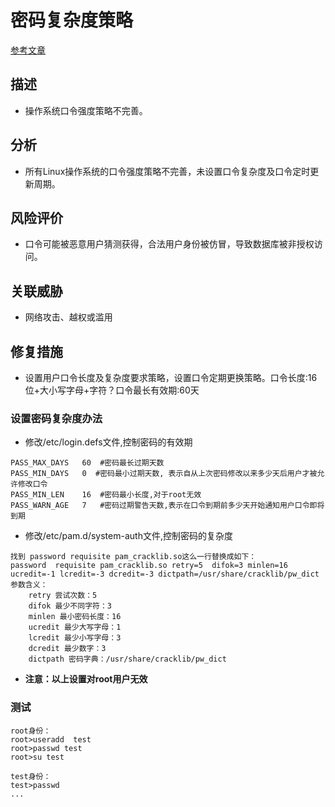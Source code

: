 # 密码复杂度策略
[参考文章](http://blog.51cto.com/hunkz/1630369)

## 描述
- 操作系统口令强度策略不完善。

## 分析
- 所有Linux操作系统的口令强度策略不完善，未设置口令复杂度及口令定时更新周期。

## 风险评价
- 口令可能被恶意用户猜测获得，合法用户身份被仿冒，导致数据库被非授权访问。

## 关联威胁
- 网络攻击、越权或滥用

## 修复措施
- 设置用户口令长度及复杂度要求策略，设置口令定期更换策略。口令长度:16位+大小写字母+字符？口令最长有效期:60天

### 设置密码复杂度办法
- 修改/etc/login.defs文件,控制密码的有效期
```
PASS_MAX_DAYS   60  #密码最长过期天数
PASS_MIN_DAYS   0  #密码最小过期天数, 表示自从上次密码修改以来多少天后用户才被允许修改口令
PASS_MIN_LEN    16  #密码最小长度,对于root无效
PASS_WARN_AGE   7   #密码过期警告天数,表示在口令到期前多少天开始通知用户口令即将到期
```
- 修改/etc/pam.d/system-auth文件,控制密码的复杂度
```
找到 password requisite pam_cracklib.so这么一行替换成如下：
password  requisite pam_cracklib.so retry=5  difok=3 minlen=16 ucredit=-1 lcredit=-3 dcredit=-3 dictpath=/usr/share/cracklib/pw_dict
参数含义：
    retry 尝试次数：5  
    difok 最少不同字符：3 
    minlen 最小密码长度：16  
    ucredit 最少大写字母：1 
    lcredit 最少小写字母：3 
    dcredit 最少数字：3 
    dictpath 密码字典：/usr/share/cracklib/pw_dict
```
- **注意：以上设置对root用户无效**

### 测试
```
root身份：
root>useradd  test
root>passwd test
root>su test

test身份：
test>passwd
...

```